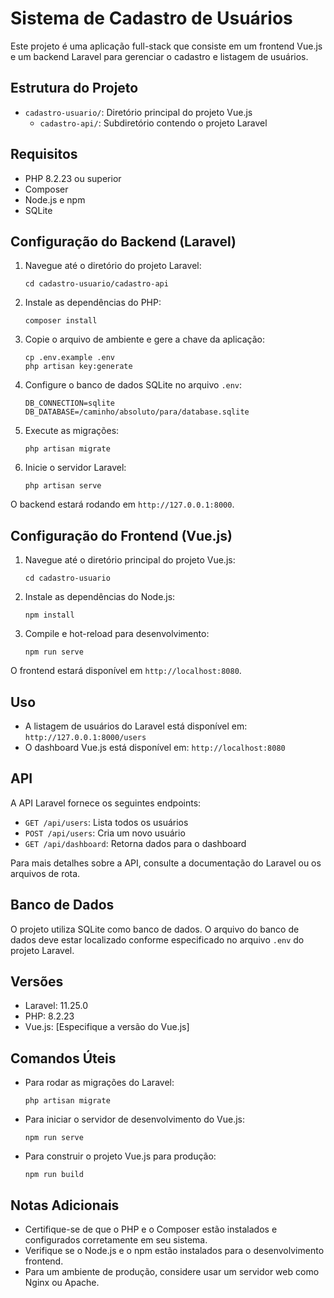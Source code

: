 # Sistema de Cadastro de Usuários

Este projeto é uma aplicação full-stack que consiste em um frontend Vue.js e um backend Laravel para gerenciar o cadastro e listagem de usuários.

## Estrutura do Projeto

- `cadastro-usuario/`: Diretório principal do projeto Vue.js
  - `cadastro-api/`: Subdiretório contendo o projeto Laravel

## Requisitos

- PHP 8.2.23 ou superior
- Composer
- Node.js e npm
- SQLite

## Configuração do Backend (Laravel)

1. Navegue até o diretório do projeto Laravel:
   ```
   cd cadastro-usuario/cadastro-api
   ```

2. Instale as dependências do PHP:
   ```
   composer install
   ```

3. Copie o arquivo de ambiente e gere a chave da aplicação:
   ```
   cp .env.example .env
   php artisan key:generate
   ```

4. Configure o banco de dados SQLite no arquivo `.env`:
   ```
   DB_CONNECTION=sqlite
   DB_DATABASE=/caminho/absoluto/para/database.sqlite
   ```

5. Execute as migrações:
   ```
   php artisan migrate
   ```

6. Inicie o servidor Laravel:
   ```
   php artisan serve
   ```

O backend estará rodando em `http://127.0.0.1:8000`.

## Configuração do Frontend (Vue.js)

1. Navegue até o diretório principal do projeto Vue.js:
   ```
   cd cadastro-usuario
   ```

2. Instale as dependências do Node.js:
   ```
   npm install
   ```

3. Compile e hot-reload para desenvolvimento:
   ```
   npm run serve
   ```

O frontend estará disponível em `http://localhost:8080`.

## Uso

- A listagem de usuários do Laravel está disponível em: `http://127.0.0.1:8000/users`
- O dashboard Vue.js está disponível em: `http://localhost:8080`

## API

A API Laravel fornece os seguintes endpoints:

- `GET /api/users`: Lista todos os usuários
- `POST /api/users`: Cria um novo usuário
- `GET /api/dashboard`: Retorna dados para o dashboard

Para mais detalhes sobre a API, consulte a documentação do Laravel ou os arquivos de rota.

## Banco de Dados

O projeto utiliza SQLite como banco de dados. O arquivo do banco de dados deve estar localizado conforme especificado no arquivo `.env` do projeto Laravel.

## Versões

- Laravel: 11.25.0
- PHP: 8.2.23
- Vue.js: [Especifique a versão do Vue.js]

## Comandos Úteis

- Para rodar as migrações do Laravel:
  ```
  php artisan migrate
  ```

- Para iniciar o servidor de desenvolvimento do Vue.js:
  ```
  npm run serve
  ```

- Para construir o projeto Vue.js para produção:
  ```
  npm run build
  ```

## Notas Adicionais

- Certifique-se de que o PHP e o Composer estão instalados e configurados corretamente em seu sistema.
- Verifique se o Node.js e o npm estão instalados para o desenvolvimento frontend.
- Para um ambiente de produção, considere usar um servidor web como Nginx ou Apache.
